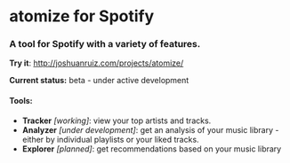 # atomize for Spotify
### A tool for Spotify with a variety of features.

**Try it**: http://joshuanruiz.com/projects/atomize/

**Current status:** beta - under active development

#### Tools:
* **Tracker** _[working]_: view your top artists and tracks.
* **Analyzer** _[under development]_: get an analysis of your music library - either by individual playlists or your liked tracks.
* **Explorer** _[planned]_: get recommendations based on your music library
